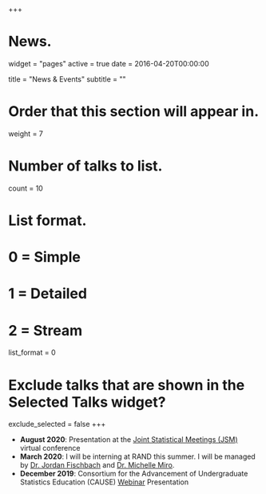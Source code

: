 +++
# News.
widget = "pages"
active = true
date = 2016-04-20T00:00:00

title = "News & Events"
subtitle = ""

# Order that this section will appear in.
weight = 7

# Number of talks to list.
count = 10

# List format.
#   0 = Simple
#   1 = Detailed
#   2 = Stream
list_format = 0

# Exclude talks that are shown in the Selected Talks widget?
exclude_selected = false
+++
* <b>August 2020</b>: Presentation at the [Joint Statistical Meetings (JSM)](https://ww2.amstat.org/meetings/jsm/2020/) virtual conference 
* <b>March 2020</b>: I will be interning at RAND this summer. I will be managed by [Dr. Jordan Fischbach](https://www.rand.org/about/people/f/fischbach_jordan.html) and [Dr. Michelle Miro](https://www.rand.org/about/people/m/miro_michelle_e.html).
* <b>December 2019</b>: Consortium for the Advancement of Undergraduate Statistics Education (CAUSE) [Webinar](https://www.causeweb.org/cause/webinar/teaching/2019-12) Presentation
